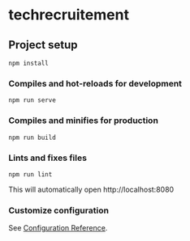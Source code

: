 # techrecruitement

## Project setup
```
npm install
```

### Compiles and hot-reloads for development
```
npm run serve
```

### Compiles and minifies for production
```
npm run build
```

### Lints and fixes files
```
npm run lint
```

This will automatically open http://localhost:8080

### Customize configuration
See [Configuration Reference](https://cli.vuejs.org/config/).
